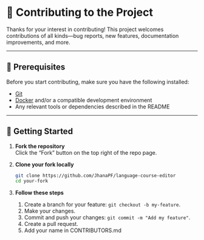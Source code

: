# 🤝 Contributing to the Project

Thanks for your interest in contributing! This project welcomes contributions of all kinds—bug reports, new features, documentation improvements, and more.

---

## 🧰 Prerequisites

Before you start contributing, make sure you have the following installed:

- [Git](https://git-scm.com/)
- [Docker](https://www.docker.com/) and/or a compatible development environment
- Any relevant tools or dependencies described in the README

---

## 🚀 Getting Started

1. **Fork the repository**  
   Click the “Fork” button on the top right of the repo page.

2. **Clone your fork locally**
   ```bash
   git clone https://github.com/JhanaPF/language-course-editor
   cd your-fork
   ```


3. **Follow these steps**

   1. Create a branch for your feature: `git checkout -b my-feature`.
   2. Make your changes.
   3. Commit and push your changes: `git commit -m "Add my feature"`.
   4. Create a pull request.
   5. Add your name in CONTRIBUTORS.md  
